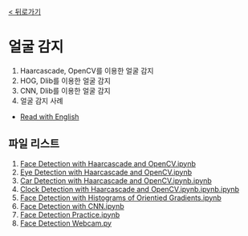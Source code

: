 [< 뒤로가기](../../README.md)

# 얼굴 감지

1. Haarcascade, OpenCV를 이용한 얼굴 감지
2. HOG, Dlib를 이용한 얼굴 감지
3. CNN, Dlib를 이용한 얼굴 감지
4. 얼굴 감지 사례

- [Read with English](./README.md)


## 파일 리스트

1. [Face Detection with Haarcascade and OpenCV.ipynb](./1_Face_Detection_with_Haarcascade_and_OpenCV.ipynb)
2. [Eye Detection with Haarcascade and OpenCV.ipynb](./2_Eye_Detection_with_Haarcascade_and_OpenCV.ipynb)
3. [Car Detection with Haarcascade and OpenCV.ipynb.ipynb](./3_Car_Detection_with_Haarcascade_and_OpenCV.ipynb.ipynb)
4. [Clock Detection with Haarcascade and OpenCV.ipynb.ipynb.ipynb](./4_Clock_Detection_with_Haarcascade_and_OpenCV.ipynb.ipynb.ipynb)
5. [Face Detection with Histograms of Orientied Gradients.ipynb](./5_Face_Detection_with_Histograms_of_Orientied_Gradients.ipynb)
6. [Face Detection with CNN.ipynb](./6_Face_Detection_with_CNN.ipynb)
7. [Face Detection Practice.ipynb](./7_Face_Detection_Practice.ipynb)
8. [Face Detection Webcam.py](./8_Face_Detection_Webcam.py)

